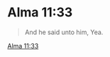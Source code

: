 # Alma 11:33

> And he said unto him, Yea.

[Alma 11:33](https://www.churchofjesuschrist.org/study/scriptures/bofm/alma/11?lang=eng&id=p33#p33)


